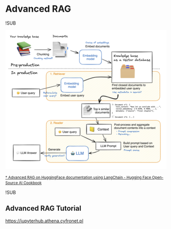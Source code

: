 # Advanced RAG

!SUB

![](images/RAG_workflow.png)<!-- .element width="60%" -->

<small>[* Advanced RAG on HuggingFace documentation using LangChain - Hugging Face Open-Source AI Cookbook](https://huggingface.co/learn/cookbook/en/advanced_rag)</small>



!SUB



## Advanced RAG Tutorial

 https://jupyterhub.athena.cyfronet.pl

